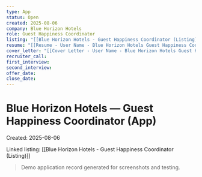 ```yaml
---
type: App
status: Open
created: 2025-08-06
company: Blue Horizon Hotels
role: Guest Happiness Coordinator
listing: "[[Blue Horizon Hotels - Guest Happiness Coordinator (Listing)]]"
resume: "[[Resume - User Name - Blue Horizon Hotels Guest Happiness Coordinator.pdf]]"
cover_letter: "[[Cover Letter - User Name - Blue Horizon Hotels Guest Happiness Coordinator.pdf]]"
recruiter_call:
first_interview:
second_interview:
offer_date:
close_date:
---
```

# Blue Horizon Hotels — Guest Happiness Coordinator (App)

Created: 2025-08-06

Linked listing: [[Blue Horizon Hotels - Guest Happiness Coordinator (Listing)]]

> Demo application record generated for screenshots and testing.
